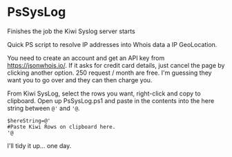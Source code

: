 # PsSysLog
Finishes the job the Kiwi Syslog server starts

Quick PS script to resolve IP addresses into Whois data a IP GeoLocation.

You need to create an account and get an API key from https://jsonwhois.io/. If it asks for credit card details, just cancel the page by clicking another option. 250 request / month are free. I'm guessing they want you to go over and they can then charge you.

From Kiwi SysLog, select the rows you want, right-click and copy to clipboard.
Open up PsSysLog.ps1 and paste in the contents into the here string between `@'` and `'@`.

```
$hereString=@'
#Paste Kiwi Rows on clipboard here.
'@
```

I'll tidy it up... one day.
